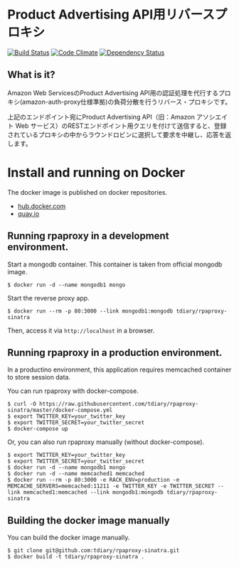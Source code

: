 # Product Advertising API用リバースプロキシ

[![Build Status](https://travis-ci.org/tdiary/rpaproxy-sinatra.svg?branch=master)](https://travis-ci.org/tdiary/rpaproxy-sinatra)
[![Code Climate](https://codeclimate.com/github/tdiary/rpaproxy-sinatra.png)](https://codeclimate.com/github/tdiary/rpaproxy-sinatra)
[![Dependency Status](https://gemnasium.com/tdiary/rpaproxy-sinatra.png)](https://gemnasium.com/tdiary/rpaproxy-sinatra)

## What is it?

Amazon Web ServicesのProduct Advertising API用の認証処理を代行するプロキシ(amazon-auth-proxy仕様準拠)の負荷分散を行うリバース・プロキシです。

上記のエンドポイント宛にProduct Advertising API（旧：Amazon アソシエイト Web サービス）のRESTエンドポイント用クエリを付けて送信すると、登録されているプロキシの中からラウンドロビンに選択して要求を中継し、応答を返します。

# Install and running on Docker

The docker image is published on docker repositories.

 * [hub.docker.com](https://registry.hub.docker.com/u/tdiary/rpaproxy-sinatra/)
 * [quay.io](https://quay.io/repository/tdiary/rpaproxy-sinatra)

## Running rpaproxy in a development environment.

Start a mongodb container. This container is taken from official mongodb image.

```
$ docker run -d --name mongodb1 mongo
```

Start the reverse proxy app.

```
$ docker run --rm -p 80:3000 --link mongodb1:mongodb tdiary/rpaproxy-sinatra
```

Then, access it via `http://localhost` in a browser.

## Running rpaproxy in a production environment.

In a productino environment, this application requires memcached container to store session data. 

You can run rpaproxy with docker-compose.

```
$ curl -O https://raw.githubusercontent.com/tdiary/rpaproxy-sinatra/master/docker-compose.yml
$ export TWITTER_KEY=your_twitter_key
$ export TWITTER_SECRET=your_twitter_secret
$ docker-compose up
```

Or, you can also run rpaproxy manually (without docker-compose).

```
$ export TWITTER_KEY=your_twitter_key
$ export TWITTER_SECRET=your_twitter_secret
$ docker run -d --name mongodb1 mongo
$ docker run -d --name memcached1 memcached
$ docker run --rm -p 80:3000 -e RACK_ENV=production -e MEMCACHE_SERVERS=memcached:11211 -e TWITTER_KEY -e TWITTER_SECRET --link memcached1:memcached --link mongodb1:mongodb tdiary/rpaproxy-sinatra
```

## Building the docker image manually

You can build the docker image manually.

```
$ git clone git@github.com:tdiary/rpaproxy-sinatra.git
$ docker build -t tdiary/rpaproxy-sinatra .
```
